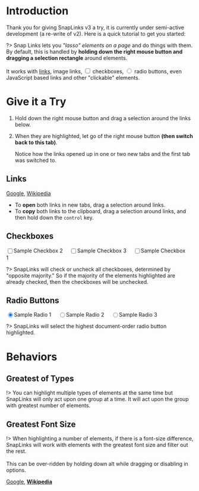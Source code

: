 <style>
    DIV.tutorial-inputs LABEL { padding-right: 15px; }
    DIV.tutorial-inputs INPUT { vertical-align: -2px; }
</style>

# Introduction

Thank you for giving SnapLinks v3 a try, it is currently under semi-active development (a re-write of v2). Here is a quick tutorial to get you started:

?> Snap Links lets you _"lasso" elements on a page_ and do things with them. By default, this is handled by **holding down the right mouse button and dragging a selection rectangle** around elements.<br>
<br>
It works with [links](#), image links, <input type="checkbox"> checkboxes, <input type="radio"> radio buttons, even JavaScript based links
and other "clickable" elements.

# Give it a Try

1.  Hold down the right mouse button and drag a selection around the links below.

2.  When they are highlighted, let go of the right mouse button **(then switch back to this tab)**.

    Notice how the links opened up in one or two new tabs and the first tab was switched to.

## Links

[Google](http://www.google.com), [Wikipedia](http://wikipedia.com)

  * To **open** both links in new tabs, drag a selection around links.
  * To **copy** both links to the clipboard, drag a selection around links, and then hold down the `control` key.

## Checkboxes

<div class="tutorial-inputs">
    <span><label><input type="checkbox"/>Sample Checkbox 2</label></span>
    <span><label><input type="checkbox"/>Sample Checkbox 3</label></span>
    <span><label><input type="checkbox"/>Sample Checkbox 1</label></span>
</div>

?> SnapLinks will check or uncheck all checkboxes, determined by "opposite majority." So if the majority of the elements highlighted are already checked, then the checkboxes will be unchecked.

## Radio Buttons

<div class="tutorial-inputs">
    <span><label><input type="radio" name="sample" checked/>Sample Radio 1</label></span>
    <span><label><input type="radio" name="sample"/>Sample Radio 2</label></span>
    <span><label><input type="radio" name="sample"/>Sample Radio 3</label></span>
</div>


?> SnapLinks will select the highest document-order radio button highlighted.

# Behaviors
## Greatest of Types
!> You can highlight multiple types of elements at the same time but SnapLinks will only act upon one group at a time. It will act upon the group with greatest number of elements.


## Greatest Font Size
!> When highlighting a number of elements, if there is a font-size difference, SnapLinks will work with elements
with the greatest font size and filter out the rest.<br>
<br>
This can be over-ridden by holding down alt while dragging
or disabling in options.

<a href="http://www.google.com">Google</a>, <a style="font-weight: bold;" href="http://wikipedia.com">Wikipedia</a>
